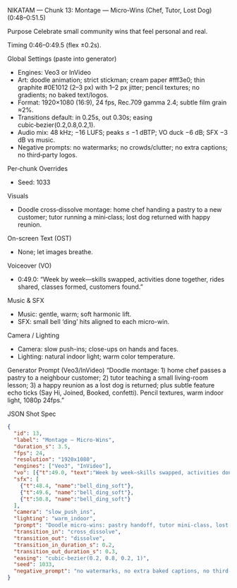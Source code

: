 NIKATAM — Chunk 13: Montage — Micro-Wins (Chef, Tutor, Lost Dog) (0:48–0:51.5)

Purpose
Celebrate small community wins that feel personal and real.

Timing
0:46–0:49.5 (flex ±0.2s).

Global Settings (paste into generator)
- Engines: Veo3 or InVideo
- Art: doodle animation; strict stickman; cream paper #fff3e0; thin graphite #0E1012 (2–3 px) with 1–2 px jitter; pencil textures; no gradients; no baked text/logos.
- Format: 1920×1080 (16:9), 24 fps, Rec.709 gamma 2.4; subtle film grain ≈2%.
- Transitions default: in 0.25s, out 0.30s; easing cubic‑bezier(0.2,0.8,0.2,1).
- Audio mix: 48 kHz; −16 LUFS; peaks ≤ −1 dBTP; VO duck −6 dB; SFX −3 dB vs music.
- Negative prompts: no watermarks; no crowds/clutter; no extra captions; no third‑party logos.

Per‑chunk Overrides
- Seed: 1033

Visuals
- Doodle cross‑dissolve montage: home chef handing a pastry to a new customer; tutor running a mini‑class; lost dog returned with happy reunion.

On-screen Text (OST)
- None; let images breathe.

Voiceover (VO)
- 0:49.0: “Week by week—skills swapped, activities done together, rides shared, classes formed, customers found.”

Music & SFX
- Music: gentle, warm; soft harmonic lift.
- SFX: small bell ‘ding’ hits aligned to each micro-win.

Camera / Lighting
- Camera: slow push-ins; close-ups on hands and faces.
- Lighting: natural indoor light; warm color temperature.



Generator Prompt (Veo3/InVideo)
“Doodle montage: 1) home chef passes a pastry to a neighbour customer; 2) tutor teaching a small living-room lesson; 3) a happy reunion as a lost dog is returned; plus subtle feature echo ticks (Say Hi, Joined, Booked, confetti). Pencil textures, warm indoor light, 1080p 24fps.”

JSON Shot Spec
```json
{
  "id": 13,
  "label": "Montage — Micro-Wins",
  "duration_s": 3.5,
  "fps": 24,
  "resolution": "1920x1080",
  "engines": ["Veo3", "InVideo"],
  "vo": [{"t":49.0, "text":"Week by week—skills swapped, activities done together, rides shared, classes formed, customers found."}],
  "sfx": [
    {"t":48.4, "name":"bell_ding_soft"},
    {"t":49.6, "name":"bell_ding_soft"},
    {"t":50.8, "name":"bell_ding_soft"}
  ],
  "camera": "slow_push_ins",
  "lighting": "warm_indoor",
  "prompt": "Doodle micro-wins: pastry handoff, tutor mini-class, lost dog reunion; subtle feature echo ticks (Say Hi, Joined, Booked, confetti); pencil textures; no baked text.",
  "transition_in": "cross_dissolve",
  "transition_out": "dissolve",
  "transition_in_duration_s": 0.2,
  "transition_out_duration_s": 0.3,
  "easing": "cubic-bezier(0.2, 0.8, 0.2, 1)",
  "seed": 1033,
  "negative_prompt": "no watermarks, no extra baked captions, no third-party logos"
}
```


